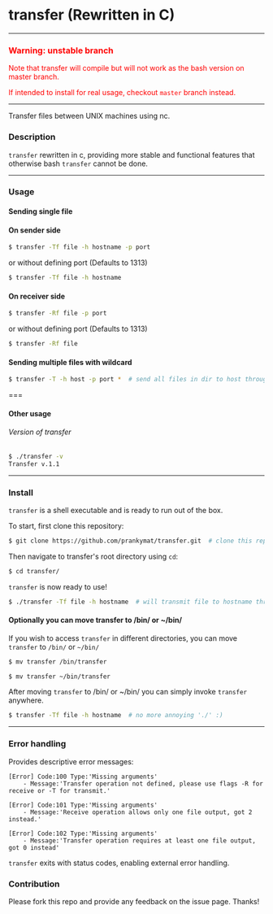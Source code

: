 # transfer (Rewritten in C)
---
### <font color='red'>Warning: unstable branch</font>

<font color='red'>
Note that transfer will compile but will not work as the bash version on master branch.

If intended to install for real usage, checkout ```master``` branch instead.
</font>

---

Transfer files between UNIX machines using nc.

### Description

```transfer``` rewritten in c, providing more stable and functional features that otherwise bash ```transfer``` cannot be done.

---

### Usage
#### Sending single file
#### On sender side
```bash
$ transfer -Tf file -h hostname -p port
```
or without defining port (Defaults to 1313)
```bash
$ transfer -Tf file -h hostname
```

#### On receiver side
```bash
$ transfer -Rf file -p port
```
or without defining port (Defaults to 1313)
```bash
$ transfer -Rf file
```

#### Sending multiple files with wildcard
```bash
$ transfer -T -h host -p port *  # send all files in dir to host through port
```

===

#### Other usage

###### Version of transfer

```bash
$ ./transfer -v
Transfer v.1.1
```

---

### Install
```transfer``` is a shell executable and is ready to run out of the box.

To start, first clone this repository:
```bash
$ git clone https://github.com/prankymat/transfer.git  # clone this repo
```

Then navigate to transfer's root directory using ```cd```:
```bash
$ cd transfer/
```

```transfer``` is now ready to use!

```bash
$ ./transfer -Tf file -h hostname  # will transmit file to hostname through port 1313
```

#### Optionally you can move transfer to /bin/ or ~/bin/
If you wish to access ```transfer``` in different directories,
you can move ```transfer``` to ```/bin/``` or ```~/bin/```

```bash
$ mv transfer /bin/transfer
```

```bash
$ mv transfer ~/bin/transfer
```

After moving ```transfer``` to /bin/ or ~/bin/ you can simply invoke ```transfer``` anywhere.
```bash
$ transfer -Tf file -h hostname  # no more annoying './' :)
```

---

### Error handling
Provides descriptive error messages:

```
[Error] Code:100 Type:'Missing arguments'
	- Message:'Transfer operation not defined, please use flags -R for receive or -T for transmit.'
```

```
[Error] Code:101 Type:'Missing arguments'
	- Message:'Receive operation allows only one file output, got 2 instead.'
```

```
[Error] Code:102 Type:'Missing arguments'
	- Message:'Transfer operation requires at least one file output, got 0 instead'
```

```transfer``` exits with status codes, enabling external error handling.

### Contribution
Please fork this repo and provide any feedback on the issue page. Thanks!
